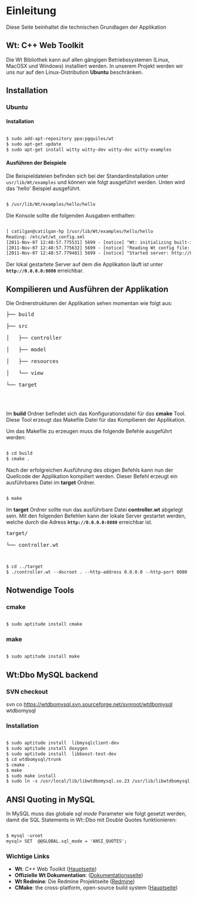 # Einleitung #

Diese Seite beinhaltet die technischen Grundlagen der Applikation


## Wt: C++ Web Toolkit ##

Die Wt Bibliothek kann auf allen gängigen Betriebssystemen (Linux, MacOSX und Windows) installiert werden. In unserem Projekt werden wir uns nur auf den Linux-Distribution **Ubuntu** beschränken.

## Installation ##

### Ubuntu ###
#### Installation ####
```xml

$ sudo add-apt-repository ppa:pgquiles/wt
$ sudo apt-get update
$ sudo apt-get install witty witty-dev witty-doc witty-examples
```
#### Ausführen der Beispiele ####
Die Beispieldateien befinden sich bei der Standardinstallation unter `usr/lib/Wt/examples` und können wie folgt ausgeführt werden. Unten wird das 'hello' Beispiel ausgeführt.

```xml

$ /usr/lib/Wt/examples/hello/hello
```

Die Konsole sollte die folgenden Ausgaben enthalten:

```xml

[ catilgan@catilgan-hp ]/usr/lib/Wt/examples/hello/hello
Reading: /etc/wt/wt_config.xml
[2011-Nov-07 12:48:57.775531] 5699 - [notice] "Wt: initializing built-in httpd"
[2011-Nov-07 12:48:57.775632] 5699 - [notice] "Reading Wt config file: /etc/wt/wt_config.xml (location = '/usr/lib/Wt/examples/hello/hello.wt')"
[2011-Nov-07 12:48:57.779481] 5699 - [notice] "Started server: http://0.0.0.0:8080"
```

Der lokal gestartete Server auf dem die Applikation läuft ist unter **`http://0.0.0.0:8080`** erreichbar.

## Kompilieren und Ausführen der Applikation ##

Die Ordnerstrukturen der Applikation sehen momentan wie folgt aus:
<pre>
├── build<br>
├── src<br>
│   ├── controller<br>
│   ├── model<br>
│   ├── resources<br>
│   └── view<br>
└── target<br>
<br>
</pre>

Im **build** Ordner befindet sich das Konfigurationsdatei für das **cmake** Tool. Diese Tool erzeugt das Makefile Datei für das Kompilieren der Applikation.

Um das Makefile zu erzeugen muss die folgende Befehle ausgeführt werden:

```xml

$ cd build
$ cmake .
```

Nach der erfolgreichen Ausführung des obigen Befehls kann nun der Quellcode der Applikation kompiliert werden. Dieser Befehl erzeugt ein ausführbares Datei im **target** Ordner.

```xml

$ make
```

Im **target** Ordner sollte nun das ausführbare Datei **controller.wt** abgelegt sein. Mit den folgenden Befehlen kann der lokale Server gestartet werden, welche durch die Adress **`http://0.0.0.0:8080`** erreichbar ist.

<pre>
target/<br>
└── controller.wt<br>
</pre>
```xml

$ cd ../target
$ ./controller.wt --docroot . --http-address 0.0.0.0 --http-port 8080
```


## Notwendige Tools ##
### cmake ###
```xml

$ sudo aptitude install cmake
```

### make ###
```xml

$ sudo aptitude install make
```

## Wt:Dbo MySQL backend ##
### SVN checkout ###
svn co https://wtdbomysql.svn.sourceforge.net/svnroot/wtdbomysql wtdbomysql

### Installation ###
```xml

$ sudo aptitude install  libmysqlclient-dev
$ sudo aptitude install doxygen
$ sudo aptitude install  libboost-test-dev
$ cd wtdbomysql/trunk
$ cmake .
$ make
$ sudo make install
$ sudo ln -s /usr/local/lib/libwtdbomysql.so.23 /usr/lib/libwtdbomysql.so.23

```

## ANSI Quoting in MySQL ##

In MySQL muss das globale _sql mode_ Parameter wie folgt gesetzt werden, damit die SQL Statements in Wt::Dbo mit Double Quotes funktionieren:
```xml

$ mysql -uroot
mysql> SET  @@GLOBAL.sql_mode = 'ANSI_QUOTES';
```

### Wichtige Links ###
  * **Wt**: C++ Web Toolkit ([Hauptseite](http://www.webtoolkit.eu/wt))
  * **Offizielle Wt Dokumentation**: ([Dokumentationsseite](http://www.webtoolkit.eu/wt/doc/reference/html/index.html))
  * **Wt Redmine**: Die Redmine Projektseite ([Redmine](http://redmine.webtoolkit.eu/projects/wt/wiki))
  * **CMake**: the cross-platform, open-source build system ([Hauptseite](http://www.cmake.org/))